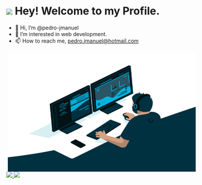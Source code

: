 <h1><img src="https://emojis.slackmojis.com/emojis/images/1531849430/4246/blob-sunglasses.gif?1531849430" width="30"/> Hey! Welcome to my Profile.</h1>

- 👋 Hi, I’m @pedro-jmanuel
- 👀 I’m interested in web development.
- 📫 How to reach me, pedro.jmanuel@hotmail.com
<img align="right" alt="GIF" src="https://github.com/pedro-jmanuel/pedro-jmanuel/blob/main/code.gif" width="500" height="320" />
<div>
<a href="https://github.com/pedro-jmanuel">
<img height="180em" src="https://github-readme-stats.vercel.app/api/top-langs/?username=pedro-jmanuel&layout=compact&langs_count=7&theme=dracula"/>
<img height="180em" src="https://github-readme-stats.vercel.app/api?username=pedro-jmanuel&show_icons=true&theme=dracula&include_all_commits=true&count_private=true"/>
</div>
<!---
pedro-jmanuel/pedro-jmanuel is a ✨ special ✨ repository because its `README.md` (this file) appears on your GitHub profile.
You can click the Preview link to take a look at your changes.
--->
